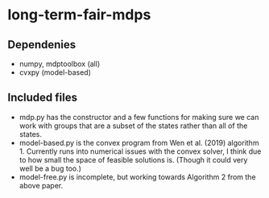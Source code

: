 # long-term-fair-mdps

## Dependenies
* numpy, mdptoolbox (all)
* cvxpy (model-based)


## Included files
* mdp.py has the constructor and a few functions for making sure we can work with groups that are a subset of the states rather than all of the states.
* model-based.py is the convex program from Wen et al. (2019) algorithm 1.  Currently runs into numerical issues with the convex solver, I think due to how small the space of feasible solutions is.  (Though it could very well be a bug too.)
* model-free.py is incomplete, but working towards Algorithm 2 from the above paper.
